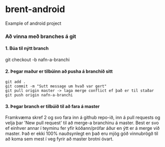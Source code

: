 # brent-android
Example of android project

### Að vinna með branches á git

#### 1. Búa til nýtt branch
git checkout -b nafn-a-branchi

#### 2. Þegar maður er tilbúinn að pusha á branchið sitt
```
git add .
git commit -m "Sutt message um hvað var gert"
git pull origin master -> laga merge conflict ef það er til staðar
git push origin nafn-a-branchi
```
#### 3. Þegar branch er tilbúið til að fara á master
Framkvæma skref 2 og svo fara inn á github repo-ið, inn á pull requests og velja þar 'New pull request' til að merge-a branchinu á master.
Best er svo ef einhver annar í teyminu fer yfir kóðann/prófar áður en ýtt er á merge við master. Það er ekki 100% nauðsynlegt en það eru mjög góð vinnubrögð til að koma sem mest í veg fyrir að master brotni óvart.
